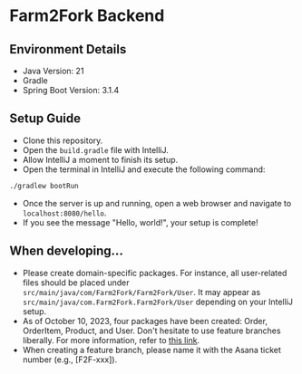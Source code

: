 # Farm2Fork Backend

## Environment Details
- Java Version: 21
- Gradle
- Spring Boot Version: 3.1.4

## Setup Guide
- Clone this repository.
- Open the `build.gradle` file with IntelliJ.
- Allow IntelliJ a moment to finish its setup.
- Open the terminal in IntelliJ and execute the following command:
```sh
./gradlew bootRun
```
- Once the server is up and running, open a web browser and navigate to `localhost:8080/hello`.
- If you see the message "Hello, world!", your setup is complete!

## When developing...
- Please create domain-specific packages. For instance, all user-related files should be placed under `src/main/java/com/Farm2Fork/Farm2Fork/User`. It may appear as `src/main/java/com.Farm2Fork.Farm2Fork/User` depending on your IntelliJ setup.
- As of October 10, 2023, four packages have been created: Order, OrderItem, Product, and User. Don't hesitate to use feature branches liberally. For more information, refer to [this link](https://www.atlassian.com/git/tutorials/comparing-workflows/gitflow-workflow#:~:text=What%20is%20Gitflow%3F,lived%20branches%20and%20larger%20commits).
- When creating a feature branch, please name it with the Asana ticket number (e.g., [F2F-xxx]).
